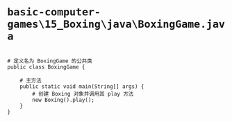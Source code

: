 # `basic-computer-games\15_Boxing\java\BoxingGame.java`

```

# 定义名为 BoxingGame 的公共类
public class BoxingGame {

    # 主方法
    public static void main(String[] args) {
        # 创建 Boxing 对象并调用其 play 方法
        new Boxing().play();
    }
}

```